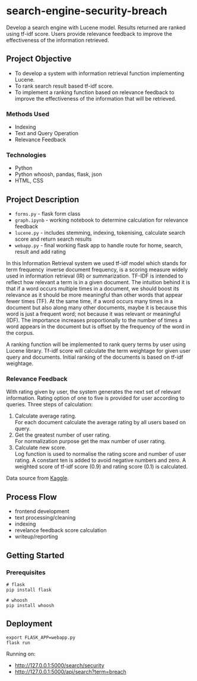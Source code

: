 # search-engine-security-breach
Develop a search engine with Lucene model. Results returned are ranked using tf-idf score. Users provide relevance feedback to improve the effectiveness of the information retrieved.

## Project Objective
- To develop a system with information retrieval function implementing Lucene.
- To rank search result based tf-idf score.
- To implement a ranking function based on relevance feedback to improve the effectiveness of the information that will be retrieved.

### Methods Used
* Indexing
* Text and Query Operation
* Relevance Feedback

### Technologies
* Python
* Python whoosh, pandas, flask, json
* HTML, CSS

## Project Description
* `forms.py` - flask form class
* `graph.ipynb` - working notebook to determine calculation for relevance feedback
* `lucene.py` - includes stemming, indexing, tokenising, calculate search score and return search results
* `webapp.py` - final working flask app to handle route for home, search, result and add rating

In this Information Retrieval system we used tf-idf model which stands for term frequency   inverse document frequency, is a scoring measure widely used in information retrieval (IR) or summarization. TF-IDF is intended to reflect how relevant a term is in a given document. The intuition behind it is that if a word occurs multiple times in a document, we should boost its relevance as it should be more meaningful than other words that appear fewer times (TF). At the same time, if a word occurs many times in a document but also along many other documents, maybe it is because this word is just a frequent word; not because it was relevant or meaningful (IDF). The importance increases proportionally to the number of times a word appears in the document but is offset by the frequency of the word in the corpus. 

A ranking function will be implemented to rank query terms by user using Lucene library. Tf-idf score will calculate the term weightage for given user query and documents. Initial ranking of the documents is based on tf-idf weightage.

### Relevance Feedback
With rating given by user, the system generates the next set of relevant information. Rating option of one to five is provided for user according to queries. Three steps of calculation:
1. Calculate average rating.  
For each document calculate the average rating by all users based on query.
2. Get the greatest number of user rating.  
For normalization purpose get the max number of user rating.
3. Calculate new score.  
Log function is used to normalise the rating score and number of user rating. A constant ten is added to avoid negative numbers and zero.
A weighted score of tf-idf score (0.9) and rating score (0.1) is calculated.

Data source from [Kaggle](https://www.kaggle.com/alukosayoenoch/cyber-security-breaches-data/version/1). 

## Process Flow
- frontend development
- text  processing/cleaning
- indexing
- revelance feedback score calculation
- writeup/reporting

## Getting Started
### Prerequisites

```
# flask
pip install flask

# whoosh
pip install whoosh
```

## Deployment

```
export FLASK_APP=webapp.py
flask run
```
Running on:
* http://127.0.0.1:5000/search/security
* http://127.0.0.1:5000/api/search?term=breach
